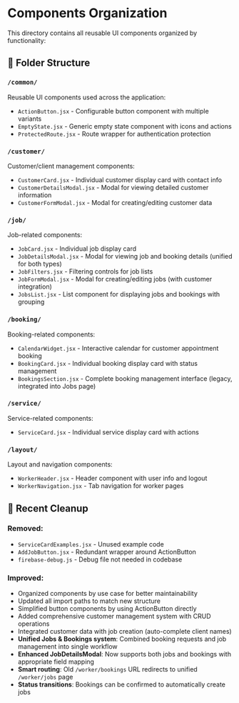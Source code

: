 # Components Organization

This directory contains all reusable UI components organized by functionality:

## 📁 Folder Structure

### `/common/`
Reusable UI components used across the application:
- `ActionButton.jsx` - Configurable button component with multiple variants
- `EmptyState.jsx` - Generic empty state component with icons and actions
- `ProtectedRoute.jsx` - Route wrapper for authentication protection

### `/customer/`
Customer/client management components:
- `CustomerCard.jsx` - Individual customer display card with contact info
- `CustomerDetailsModal.jsx` - Modal for viewing detailed customer information
- `CustomerFormModal.jsx` - Modal for creating/editing customer data

### `/job/`
Job-related components:
- `JobCard.jsx` - Individual job display card
- `JobDetailsModal.jsx` - Modal for viewing job and booking details (unified for both types)
- `JobFilters.jsx` - Filtering controls for job lists
- `JobFormModal.jsx` - Modal for creating/editing jobs (with customer integration)
- `JobsList.jsx` - List component for displaying jobs and bookings with grouping

### `/booking/`
Booking-related components:
- `CalendarWidget.jsx` - Interactive calendar for customer appointment booking
- `BookingCard.jsx` - Individual booking display card with status management
- `BookingsSection.jsx` - Complete booking management interface (legacy, integrated into Jobs page)

### `/service/`
Service-related components:
- `ServiceCard.jsx` - Individual service display card with actions

### `/layout/`
Layout and navigation components:
- `WorkerHeader.jsx` - Header component with user info and logout
- `WorkerNavigation.jsx` - Tab navigation for worker pages

## 🧹 Recent Cleanup

### Removed:
- `ServiceCardExamples.jsx` - Unused example code
- `AddJobButton.jsx` - Redundant wrapper around ActionButton
- `firebase-debug.js` - Debug file not needed in codebase

### Improved:
- Organized components by use case for better maintainability
- Updated all import paths to match new structure
- Simplified button components by using ActionButton directly
- Added comprehensive customer management system with CRUD operations
- Integrated customer data with job creation (auto-complete client names)
- **Unified Jobs & Bookings system**: Combined booking requests and job management into single workflow
- **Enhanced JobDetailsModal**: Now supports both jobs and bookings with appropriate field mapping
- **Smart routing**: Old `/worker/bookings` URL redirects to unified `/worker/jobs` page
- **Status transitions**: Bookings can be confirmed to automatically create jobs
